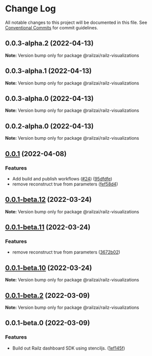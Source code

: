 # Change Log

All notable changes to this project will be documented in this file.
See [Conventional Commits](https://conventionalcommits.org) for commit guidelines.

## 0.0.3-alpha.2 (2022-04-13)

**Note:** Version bump only for package @railzai/railz-visualizations





## 0.0.3-alpha.1 (2022-04-13)

**Note:** Version bump only for package @railzai/railz-visualizations





## 0.0.3-alpha.0 (2022-04-13)

**Note:** Version bump only for package @railzai/railz-visualizations





## 0.0.2-alpha.0 (2022-04-13)

**Note:** Version bump only for package @railzai/railz-visualizations

## [0.0.1](https://github.com/railz-ai/railz-visualizations/compare/@railzai/railz-visualizations@0.0.1-beta.8...@railzai/railz-visualizations@0.0.1) (2022-04-08)

### Features

- Add build and publish workflows ([#24](https://github.com/railz-ai/railz-visualizations/issues/24)) ([95dfdfe](https://github.com/railz-ai/railz-visualizations/commit/95dfdfec6b0fc0aa9f62b05ae69a7ddaf3e4e586))
- remove reconstruct true from parameters ([fef58d4](https://github.com/railz-ai/railz-visualizations/commit/fef58d47fb0caa5779583247f68d602b92171288))

## [0.0.1-beta.12](https://github.com/railz-ai/railz-visualizations/compare/@railzai/railz-visualizations@0.0.1-beta.11...@railzai/railz-visualizations@0.0.1-beta.12) (2022-03-24)

**Note:** Version bump only for package @railzai/railz-visualizations

## [0.0.1-beta.11](https://github.com/railz-ai/railz-visualizations/compare/@railzai/railz-visualizations@0.0.1-beta.10...@railzai/railz-visualizations@0.0.1-beta.11) (2022-03-24)

### Features

- remove reconstruct true from parameters ([3672b02](https://github.com/railz-ai/railz-visualizations/commit/3672b02d76c02256b6cde256074ec55711ea0325))

## [0.0.1-beta.10](https://github.com/railz-ai/railz-visualizations/compare/@railzai/railz-visualizations@0.0.1-beta.8...@railzai/railz-visualizations@0.0.1-beta.10) (2022-03-24)

**Note:** Version bump only for package @railzai/railz-visualizations

## [0.0.1-beta.2](https://github.com/railz-ai/railz-visualizations/compare/@railzai/railz-visualizations@0.0.1-beta.0...@railzai/railz-visualizations@0.0.1-beta.2) (2022-03-09)

**Note:** Version bump only for package @railzai/railz-visualizations

## 0.0.1-beta.0 (2022-03-09)

### Features

- Build out Railz dashboard SDK using stenciljs. ([1ef145f](https://github.com/railz-ai/railz-visualizations/commit/1ef145f0e66cb1b6308fa784ebd1ec8c0f3423bf))
